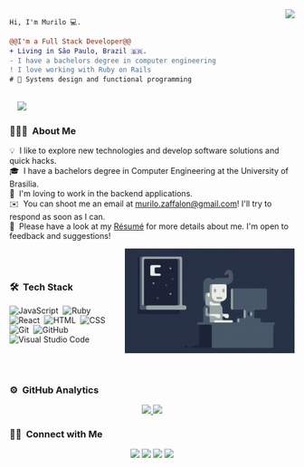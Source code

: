 <img align="right" height="200" src="https://media.giphy.com/media/mCRJDo24UvJMA/giphy.gif"/>

```diff
Hi, I'm Murilo 💻.

@@I'm a Full Stack Developer@@
+ Living in São Paulo, Brazil 🇧🇷.
- I have a bachelors degree in computer engineering
! I love working with Ruby on Rails
# 📖 Systems design and functional programming
```
<code>
  <a href="https://www.linkedin.com/in/zaffalon/?locale=en_US" target="_blank"><img height="30" src="https://image.flaticon.com/icons/svg/733/733561.svg"></a>
</code>

### 👨🏻‍💻 &nbsp;About Me

💡 &nbsp;I like to explore new technologies and develop software solutions and quick hacks.\
🎓 &nbsp;I have a bachelors degree in Computer Engineering at the University of Brasilia.\
🌱 &nbsp;I'm loving to work in the backend applications.\
✉️ &nbsp;You can shoot me an email at murilo.zaffalon@gmail.com! I'll try to respond as soon as I can.\
📄 &nbsp;Please have a look at my [Résumé](https://www.linkedin.com/in/zaffalon/) for more details about me. I'm open to feedback and suggestions!


<img alt="Night Coding" src="https://raw.githubusercontent.com/AVS1508/AVS1508/master/assets/Night-Coding.gif" align="right"/>

<br>
<br>

### 🛠 &nbsp;Tech Stack

![JavaScript](https://img.shields.io/badge/-JavaScript-05122A?style=flat&logo=javascript)&nbsp;
![Ruby](https://img.shields.io/badge/-Ruby-05122A?style=flat&logo=ruby)&nbsp;
![React](https://img.shields.io/badge/-React-05122A?style=flat&logo=react)&nbsp;
![HTML](https://img.shields.io/badge/-HTML-05122A?style=flat&logo=HTML5)&nbsp;
![CSS](https://img.shields.io/badge/-CSS-05122A?style=flat&logo=CSS3&logoColor=1572B6)&nbsp;
![Git](https://img.shields.io/badge/-Git-05122A?style=flat&logo=git)&nbsp;
![GitHub](https://img.shields.io/badge/-GitHub-05122A?style=flat&logo=github)&nbsp;
![Visual Studio Code](https://img.shields.io/badge/-Visual%20Studio%20Code-05122A?style=flat&logo=visual-studio-code&logoColor=007ACC)&nbsp;

<br>
<br>

### ⚙️ &nbsp;GitHub Analytics


<p align="center">
<a href="https://github.com/zaffalon">
  <img height="180em" src="https://github-readme-stats-eight-theta.vercel.app/api?username=zaffalon&show_icons=true&theme=algolia&include_all_commits=true&count_private=true"/>
  <img height="180em" src="https://github-readme-stats-eight-theta.vercel.app/api/top-langs/?username=zaffalon&layout=compact&langs_count=8&theme=algolia"/>
</a>
</p>

### 🤝🏻 &nbsp;Connect with Me

<p align="center">
<a href="https://zaffalon.github.io/"><img src="https://img.shields.io/badge/-zaffalon.github.io-3423A6?style=flat&logo=Google-Chrome&logoColor=white"/></a>
<a href="https://www.linkedin.com/in/zaffalon/?locale=en_US"><img src="https://img.shields.io/badge/-Murilo%20Zaffalon%20Marra-0077B5?style=flat&logo=Linkedin&logoColor=white"/></a>
<a href="mailto:murilo.zaffalon@gmail.com"><img src="https://img.shields.io/badge/-murilo.zaffalon@gmail.com-D14836?style=flat&logo=Gmail&logoColor=white"/></a>
<a href="https://instagram.com/zaffalon"><img src="https://img.shields.io/badge/-@zaffalon-E4405F?style=flat&logo=Instagram&logoColor=white"/></a>
</p>
